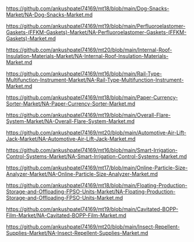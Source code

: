 <p><a href="https://github.com/ankushpatel74169/mt18/blob/main/Dog-Snacks-Market/NA-Dog-Snacks-Market.md">https://github.com/ankushpatel74169/mt18/blob/main/Dog-Snacks-Market/NA-Dog-Snacks-Market.md</a></p><p><a href="https://github.com/ankushpatel74169/mt19/blob/main/Perfluoroelastomer-Gaskets-(FFKM-Gaskets)-Market/NA-Perfluoroelastomer-Gaskets-(FFKM-Gaskets)-Market.md">https://github.com/ankushpatel74169/mt19/blob/main/Perfluoroelastomer-Gaskets-(FFKM-Gaskets)-Market/NA-Perfluoroelastomer-Gaskets-(FFKM-Gaskets)-Market.md</a></p><p><a href="https://github.com/ankushpatel74169/mt20/blob/main/Internal-Roof-Insulation-Materials-Market/NA-Internal-Roof-Insulation-Materials-Market.md">https://github.com/ankushpatel74169/mt20/blob/main/Internal-Roof-Insulation-Materials-Market/NA-Internal-Roof-Insulation-Materials-Market.md</a></p><p><a href="https://github.com/ankushpatel74169/mt16/blob/main/Rail-Type-Multifunction-Instrument-Market/NA-Rail-Type-Multifunction-Instrument-Market.md">https://github.com/ankushpatel74169/mt16/blob/main/Rail-Type-Multifunction-Instrument-Market/NA-Rail-Type-Multifunction-Instrument-Market.md</a></p><p><a href="https://github.com/ankushpatel74169/mt18/blob/main/Paper-Currency-Sorter-Market/NA-Paper-Currency-Sorter-Market.md">https://github.com/ankushpatel74169/mt18/blob/main/Paper-Currency-Sorter-Market/NA-Paper-Currency-Sorter-Market.md</a></p><p><a href="https://github.com/ankushpatel74169/mt19/blob/main/Overall-Flare-System-Market/NA-Overall-Flare-System-Market.md">https://github.com/ankushpatel74169/mt19/blob/main/Overall-Flare-System-Market/NA-Overall-Flare-System-Market.md</a></p><p><a href="https://github.com/ankushpatel74169/mt20/blob/main/Automotive-Air-Lift-Jack-Market/NA-Automotive-Air-Lift-Jack-Market.md">https://github.com/ankushpatel74169/mt20/blob/main/Automotive-Air-Lift-Jack-Market/NA-Automotive-Air-Lift-Jack-Market.md</a></p><p><a href="https://github.com/ankushpatel74169/mt16/blob/main/Smart-Irrigation-Control-Systems-Market/NA-Smart-Irrigation-Control-Systems-Market.md">https://github.com/ankushpatel74169/mt16/blob/main/Smart-Irrigation-Control-Systems-Market/NA-Smart-Irrigation-Control-Systems-Market.md</a></p><p><a href="https://github.com/ankushpatel74169/mt17/blob/main/Online-Particle-Size-Analyzer-Market/NA-Online-Particle-Size-Analyzer-Market.md">https://github.com/ankushpatel74169/mt17/blob/main/Online-Particle-Size-Analyzer-Market/NA-Online-Particle-Size-Analyzer-Market.md</a></p><p><a href="https://github.com/ankushpatel74169/mt18/blob/main/Floating-Production-Storage-and-Offloading-FPSO-Units-Market/NA-Floating-Production-Storage-and-Offloading-FPSO-Units-Market.md">https://github.com/ankushpatel74169/mt18/blob/main/Floating-Production-Storage-and-Offloading-FPSO-Units-Market/NA-Floating-Production-Storage-and-Offloading-FPSO-Units-Market.md</a></p><p><a href="https://github.com/ankushpatel74169/mt19/blob/main/Cavitated-BOPP-Film-Market/NA-Cavitated-BOPP-Film-Market.md">https://github.com/ankushpatel74169/mt19/blob/main/Cavitated-BOPP-Film-Market/NA-Cavitated-BOPP-Film-Market.md</a></p><p><a href="https://github.com/ankushpatel74169/mt20/blob/main/Insect-Repellent-Supplies-Market/NA-Insect-Repellent-Supplies-Market.md">https://github.com/ankushpatel74169/mt20/blob/main/Insect-Repellent-Supplies-Market/NA-Insect-Repellent-Supplies-Market.md</a></p>
